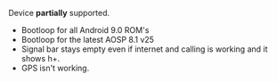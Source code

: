 Device **partially** supported.

* Bootloop for all Android 9.0 ROM's
* Bootloop for the latest AOSP 8.1 v25
* Signal bar stays empty even if internet and calling is working and it shows h+.
* GPS isn't working.